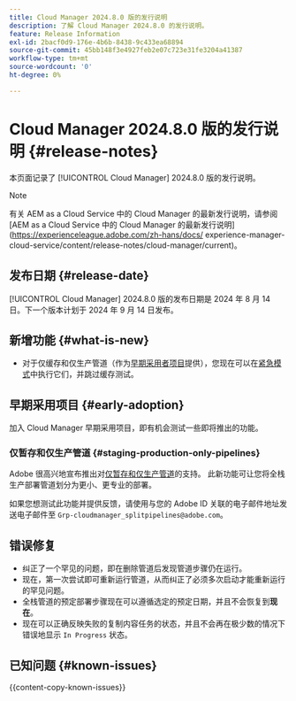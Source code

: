 ```yaml
---
title: Cloud Manager 2024.8.0 版的发行说明
description: 了解 Cloud Manager 2024.8.0 的发行说明。
feature: Release Information
exl-id: 2bacf0d9-176e-4b6b-8438-9c433ea68894
source-git-commit: 45bb148f3e4927feb2e07c723e31fe3204a41387
workflow-type: tm+mt
source-wordcount: '0'
ht-degree: 0%

---
```


# Cloud Manager 2024.8.0 版的发行说明 {#release-notes}

本页面记录了 [!UICONTROL Cloud Manager] 2024.8.0 版的发行说明。

>[!NOTE]
>
>有关 AEM as a Cloud Service 中的 Cloud Manager 的最新发行说明，请参阅 [AEM as a Cloud Service 中的 Cloud Manager 的最新发行说明](https://experienceleague.adobe.com/zh-hans/docs/ experience-manager-cloud-service/content/release-notes/cloud-manager/current)。

## 发布日期 {#release-date}

[!UICONTROL Cloud Manager] 2024.8.0 版的发布日期是 2024 年 8 月 14 日。下一个版本计划于 2024 年 9 月 14 日发布。

## 新增功能 {#what-is-new}

* 对于仅缓存和仅生产管道（作为[早期采用者项目](#staging-production-only-pipelines)提供），您现在可以在[紧急模式](/help/using/stage-prod-only.md#emergency-mode)中执行它们，并跳过缓存测试。

## 早期采用项目 {#early-adoption}

加入 Cloud Manager 早期采用项目，即有机会测试一些即将推出的功能。

### 仅暂存和仅生产管道 {#staging-production-only-pipelines}

Adobe 很高兴地宣布推出对[仅暂存和仅生产管道](/help/using/stage-prod-only.md)的支持。 此新功能可让您将全栈生产部署管道划分为更小、更专业的部署。

如果您想测试此功能并提供反馈，请使用与您的 Adobe ID 关联的电子邮件地址发送电子邮件至 `Grp-cloudmanager_splitpipelines@adobe.com`。

## 错误修复

* 纠正了一个罕见的问题，即在删除管道后发现管道步骤仍在运行。
* 现在，第一次尝试即可重新运行管道，从而纠正了必须多次启动才能重新运行的罕见问题。
* 全栈管道的预定部署步骤现在可以遵循选定的预定日期，并且不会恢复到&#x200B;**现在**。
* 现在可以正确反映失败的复制内容任务的状态，并且不会再在极少数的情况下错误地显示 `In Progress` 状态。

## 已知问题 {#known-issues}

{{content-copy-known-issues}}
